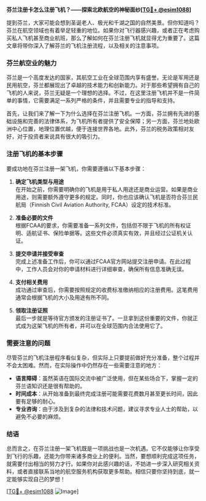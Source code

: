 **芬兰注册卡怎么注册飞机？——探索北欧航空的神秘面纱[[TG💪+ @esim1088](https://t.me/s/esim1088)]**

提到芬兰，大家可能会想到圣诞老人、极光和千湖之国的自然美景。但你知道吗？芬兰在航空领域也有着举足轻重的地位。如果你对飞行器感兴趣，或者正在考虑购买私人飞机甚至商业航班，那么了解如何在芬兰注册飞机就显得尤为重要了。这篇文章将带你深入了解芬兰的飞机注册流程，以及相关的注意事项。

### 芬兰航空业的魅力

芬兰是一个高度发达的国家，其航空工业在全球范围内享有盛誉。无论是军用还是民用航空，芬兰都展现出了卓越的技术能力和创新能力。对于那些希望拥有自己的飞机的人来说，芬兰无疑是一个理想的选择。不过，在这里注册飞机并不是一件简单的事情，它需要满足一系列严格的条件，并且需要专业的指导和支持。

首先，让我们来了解一下为什么选择在芬兰注册飞机。一方面，芬兰拥有先进的基础设施和完善的法律体系，为飞机所有者提供了安全保障；另一方面，芬兰地处欧洲中心位置，地理位置优越，便于连接世界各地。此外，芬兰的税务政策相对友好，对于投资者来说具有很大的吸引力。

### 注册飞机的基本步骤

要成功地在芬兰注册一架飞机，你需要遵循以下基本步骤：

1. **确定飞机类型与用途**  
   在开始之前，你需要明确你的飞机是用于私人用途还是商业运营。如果是商业用途，则需要额外遵守更多的规定。同时，你也应该确认飞机是否符合芬兰民航局（Finnish Civil Aviation Authority, FCAA）设定的技术标准。

2. **准备必要的文件**  
   根据FCAA的要求，你需要准备一系列文件，包括但不限于飞机的所有权证明、适航证书、保险单据等。这些文件必须真实有效，并且经过公证机关认证。

3. **提交申请并接受审查**  
   完成上述准备工作后，你可以通过FCAA官方网站提交注册申请。在此过程中，工作人员会对你的申请材料进行详细审查，确保所有信息准确无误。

4. **支付相关费用**  
   成功通过审查后，你需要按照规定的收费标准缴纳相应的注册费用。这笔费用通常会根据飞机的大小及用途有所不同。

5. **领取注册证照**  
   最后一步就是等待官方颁发的注册证书了。一旦拿到这份重要的文件，你就正式成为这架飞机的所有者，并可以在全球范围内合法使用它了。

### 需要注意的问题

尽管芬兰的飞机注册程序看似复杂，但实际上只要提前做好充分准备，整个过程并不会太困难。然而，在实际操作中仍然存在一些需要注意的地方：

- **语言障碍**：虽然英语在国际交流中被广泛使用，但在某些场合下，掌握一定的芬兰语知识还是很有帮助的。
- **时间成本**：从开始准备到最终完成注册可能需要花费数月甚至更长时间，因此要有足够的耐心。
- **专业咨询**：由于涉及到复杂的法律和技术问题，建议寻求专业人士的帮助，以避免不必要的麻烦。

### 结语

总而言之，在芬兰注册一架飞机既是一项挑战也是一次机遇。它不仅能够让你享受到飞行的乐趣，还能为你带来诸多商业上的便利。当然，要想顺利完成这项任务，就需要付出相当的努力才行。如果你对此感兴趣的话，不妨进一步深入研究相关资料，或者直接联系当地的航空服务机构获取更多帮助。相信只要你坚持到底，就一定能够实现自己的梦想！

[[TG💪+ @esim1088](https://t.me/s/esim1088) ![Image](https://i.postimg.cc/4NQfJmqS/Snipaste-2025-05-13-00-14-12.png)]